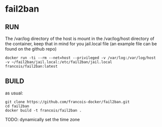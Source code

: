 # fail2ban

## RUN
The /var/log directory of the host is mount in the /var/log/host directory of the container, keep that in mind for you jail.local file (an example file can be found on the github repo)
```
docker run -ti --rm --net=host --privileged -v /var/log:/var/log/host -v ~/fail2ban/jail.local:/etc/fail2ban/jail.local francois/fail2ban:latest
```

## BUILD
as usual:
```
git clone https://github.com/francois-docker/fail2ban.git
cd fail2ban
docker build -t francois/fail2ban .
```

TODO: dynamically set the time zone
